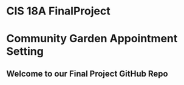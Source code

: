 # CIS 18A FinalProject
# Community Garden Appointment Setting
## Welcome to our Final Project GitHub Repo

